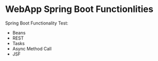 # WebApp Spring Boot Functionlities

Spring Boot Functionality Test:
- Beans
- REST
- Tasks
- Async Method Call
- JSF

